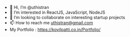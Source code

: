 - 👋 Hi, I’m @uthistran
- 👀 I’m interested in ReactJS, JavaScript, NodeJS
- 💞️ I’m looking to collaborate on interesting startup projects
- 📫 How to reach me uthistran@gmail.com
- My Portfolio : https://kovilpatti.co.in/Portfolio/

<!---
uthistran/uthistran is a ✨ special ✨ repository because its `README.md` (this file) appears on your GitHub profile.
You can click the Preview link to take a look at your changes.
--->
